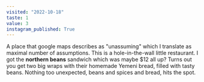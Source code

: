 ```yaml
---
visited: "2022-10-18"
taste: 1
value: 3
instagram_published: True
---
```


A place that google maps describes as "unassuming" which I translate as maximal number of assumptions. This is a hole-in-the-wall little restaurant. I got the **northern beans** sandwich which was maybe $12 all up? Turns out you get two big wraps with their homemade Yemeni bread, filled with tasty beans. Nothing too unexpected, beans and spices and bread, hits the spot.
